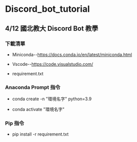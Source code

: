 # Discord_bot_tutorial
## 4/12 國北教大 Discord Bot 教學

### 下載清單 

- Miniconda--https://docs.conda.io/en/latest/miniconda.html

- Vscode--https://code.visualstudio.com/

- requirement.txt

### Anaconda Prompt 指令

- conda create -n "環境名字" python=3.9  

- conda activate "環境名字"

### Pip 指令

- pip install -r requirement.txt


